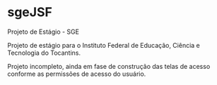 # sgeJSF
Projeto de Estágio - SGE

Projeto de estágio para o Instituto Federal de Educação, Ciência e Tecnologia do Tocantins.

Projeto incompleto, ainda em fase de construção das telas de acesso conforme as permissões de acesso do usuário.
